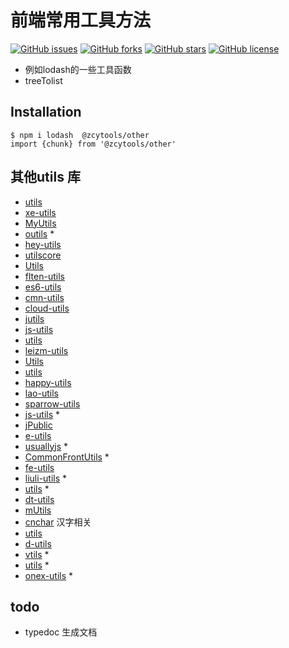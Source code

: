 
# 前端常用工具方法

[![GitHub issues](https://img.shields.io/github/issues/zhuchuanyong/FEutils)](https://github.com/zhuchuanyong/FEutils/issues)
[![GitHub forks](https://img.shields.io/github/forks/zhuchuanyong/FEutils)](https://github.com/zhuchuanyong/FEutils/network)
[![GitHub stars](https://img.shields.io/github/stars/zhuchuanyong/FEutils)](https://github.com/zhuchuanyong/FEutils/stargazers)
[![GitHub license](https://img.shields.io/github/license/zhuchuanyong/FEutils)](https://github.com/zhuchuanyong/FEutils)

* 例如lodash的一些工具函数
* treeTolist

## Installation

```shell
$ npm i lodash  @zcytools/other 
import {chunk} from '@zcytools/other'
```

## 其他utils 库
* [utils](https://github.com/cd-dongzi/utils)
* [xe-utils](https://github.com/x-extends/xe-utils)
* [MyUtils](https://github.com/XmanLin/MyUtils)
* [outils](https://github.com/proYang/outils) *
* [hey-utils](https://github.com/heyui/hey-utils)
* [utilscore](https://github.com/cgxqd/utilscore)
* [Utils](https://github.com/dragonir/Utils.js)
* [flten-utils](https://github.com/fltenwall/flten-utils)
* [es6-utils](https://github.com/leeenx/es6-utils)
* [cmn-utils](https://github.com/LANIF-UI/cmn-utils)
* [cloud-utils](https://github.com/cloud-templates/cloud-utils)
* [jutils](https://github.com/dong-sir/jutils)
* [js-utils](https://github.com/weijhfly/js-utils)
* [utils](https://github.com/lioojc/utils)
* [leizm-utils](https://github.com/leizongmin/leizm-utils)
* [Utils](https://github.com/LyuHaiLoong/Utils)
* [utils](https://github.com/Aomd/utils)
* [happy-utils](https://github.com/cilla123/happy-utils)
* [lao-utils](https://github.com/giscafer/lao-utils)
* [sparrow-utils](https://github.com/hanguangbaihuo/sparrow-utils)
* [js-utils](https://github.com/georapbox/js-utils) *
* [jPublic](https://github.com/smltq/jPublic)
* [e-utils](https://github.com/E-Utils/e-utils)
* [usuallyjs]('https://github.com/JofunLiang/usuallyjs) *
* [CommonFrontUtils](https://github.com/YumeiSoft/CommonFrontUtils) *
* [fe-utils](https://github.com/zhangyunling/fe-utils)
* [liuli-utils](https://github.com/rxliuli/liuli-utils) *
* [utils](https://github.com/pansyjs/utils) *
* [dt-utils](https://github.com/DTStack/dt-utils)
* [mUtils](https://github.com/Alie-z/mUtils)
* [cnchar](https://github.com/theajack/cnchar) 汉字相关
* [utils](https://github.com/wenzi0github/utils)
* [d-utils](https://github.com/IFmiss/d-utils)
* [vtils](https://github.com/fjc0k/vtils) *
* [utils](https://github.com/planjs/utils) *
* [onex-utils](https://github.com/unity-template/onex-utils) *


## todo

* typedoc 生成文档




